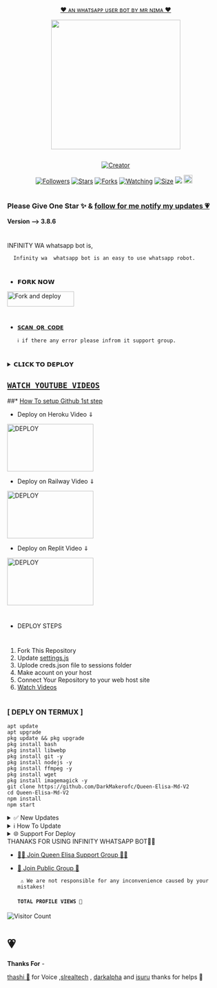 
<p align="center"> 
<u>♥️ ᴀɴ ᴡʜᴀᴛsᴀᴘᴘ ᴜsᴇʀ ʙᴏᴛ ʙʏ ᴍʀ ɴɪᴍᴀ ♥️</u>
</p>
<p align="center">
<img src="https://i.imgur.com/pXynZBR.jpeg" width="300" height="300"/>
</p>
<p align="center">
  <a href="#"><img src="http://readme-typing-svg.herokuapp.com?color=d1fa02&center=true&vCenter=true&multiline=false&lines=QUEEN+ELISA+WHATSAPP+BOT" alt="">
</p>
<p align="center">
<a href="#"><img title="Creator" src="https://i.imgur.com/uUlxIwQ.jpeg"></a>
</p>
<p align="center">
<a href="https://github.com/darkmakerofc?tab=followers"><img title="Followers" src="https://img.shields.io/github/followers/AlipBot?color=green&style=flat-square"></a>
<a href="https://github.com/DarkMakerofc/Queen-Elisa-Md-V2/stargazers/"><img title="Stars" src="https://img.shields.io/github/stars/darkmakerofc/Queen-Elisa-MD-V2?color=white&style=flat-square"></a>
<a href="https://github.com/DarkMakerofc/Queen-Elisa-Md-V2/network/members"><img title="Forks" src="https://img.shields.io/github/forks/darkmakerofc/Queen-Elisa-MD-V2?color=yellow&style=flat-square"></a>
<a href="https://github.com/DarkMakerofc/Queen-Elisa-Md-V2/watchers"><img title="Watching" src="https://img.shields.io/github/watchers/darkmakerofc/Queen-Elisa-MD-V2?label=Watchers&color=red&style=flat-square"></a>
<a href="https://github.com/DarkMakerofc/Queen-Elisa-Md-V2/"><img title="Size" src="https://img.shields.io/github/repo-size/AlipBot/Api-Alpis?style=flat-square&color=darkred"></a>
<a href="https://hits.seeyoufarm.com"><img src="https://hits.seeyoufarm.com/api/count/incr/badge.svg?url=https://github.com/DarkMakerofc/Queen-Elisa-Md-V2/%2Fhit-counter&count_bg=%2379C83D&title_bg=%23555555&icon=probot.svg&icon_color=%2304FF00&title=hits&edge_flat=false"/></a>
<a href="https://github.com/DarkMakerofc/Queen-Elisa-Md-V2/graphs/commit-activity"><img height="20" src="https://img.shields.io/badge/Maintained-No-red.svg"></a>&nbsp;&nbsp;
</p>

# 

### Please Give One Star ✨ & [follow for me notify my updates 💗](https://github.com/Kresswell)
<b>Version --> 3.8.6</b>
# 
INFINITY WA whatsapp bot is,

      Infinity wa  whatsapp bot is an easy to use whatsapp robot. 

# 
* 𝗙𝗢𝗥𝗞 𝗡𝗢𝗪

<p align="left">
<a href="https://github.com/DarkMakerofc/Queen-Elisa-MD-V2/fork"><img align="center" src="https://telegra.ph/file/3514997e86c4bb12d8f67.png" alt="Fork and deploy" height="35" width="155" /></a>

# 

* [`𝗦𝗖𝗔𝗡 𝗤𝗥 𝗖𝗢𝗗𝗘`](https://replit.com/@MRNima/QUEEN-ELISA-MULTIAUTH-QR-SCANER)

      ℹ️ if there any error please infrom it support group.  
# 

<details>
<summary>𝗖𝗟𝗜𝗖𝗞 𝗧𝗢 𝗗𝗘𝗣𝗟𝗢𝗬</summary>


[`Deploy on Railway`](https://railway.app?referralCode=jDDNQq)

[`Deploy on Koyeb`](https://app.koyeb.com/)

[`Deploy on Mogenius`](https://studio.mogenius.com/)

[`Deploy on heroku`](https://heroku.com/deploy?template=https://github.com/DarkMakerofc/Queen-Elisa-MD-V2)

[`Deploy on Replit`](https://replit.com)

[`Deploy on Uffizzi`](https://www.uffizzi.com/)
</details>

## [`WATCH YOUTUBE VIDEOS`](youtube.com/Infinityhack3rs)
 
  ##* [How To setup Github 1st step](https://youtu.be/DEpSpJRg4CA)
  
 * Deploy on Heroku Video ⇓
 <p align="left">
<a href="https://youtu.be/IIl6etHMyoA"><img align="center" src="https://telegra.ph/file/30a48f9e9879189d2ef6d.jpg" alt="DEPLOY" height="110" width="200" /></a>
   
* Deploy on Railway Video ⇓
 <p align="left">
<a href="https://youtu.be/j91TKKIXaMg"><img align="center" src="https://telegra.ph/file/517fafc4228129ff18510.jpg" alt="DEPLOY" height="110" width="200" /></a>
   
* Deploy on Replit Video ⇓
 <p align="left">
<a href="[https://youtube.com/mrnimaofc](https://youtu.be/j91TKKIXaMg)"><img align="center" src="https://telegra.ph/file/909f2519b1dc65a338b29.jpg" alt="DEPLOY" height="110" width="200" /></a>
   
   
   
# 
#
+ DEPLOY STEPS
# 
1. Fork This Repository 
2. Update [settings.js]()
3. Uplode creds.json file to sessions folder
4. Make acount on your host
5. Connect Your Repository to your web host site
6. [Watch Videos](http://youtube.com/mrnimaofc)
# 
# 
### [ DEPLY ON TERMUX ]
 ```   
apt update
apt upgrade
pkg update && pkg upgrade
pkg install bash
pkg install libwebp
pkg install git -y
pkg install nodejs -y 
pkg install ffmpeg -y 
pkg install wget
pkg install imagemagick -y
git clone https://github.com/DarkMakerofc/Queen-Elisa-Md-V2
cd Queen-Elisa-Md-V2
npm install
npm start
```
<details>
<summary>✅ New Updates</summary>

  
  ◉ Fix .ai Command
  
  ◉ Fix Auto ai 
  
  ◉ Fix Apk Download 

## 🆕 New additions 🆕
 ◉ Add New Instagram Downloader ( .ig )
 
<p>
</details>
<details>
<summary>ℹ️ How To Update </summary>
<p>
</details>
<details>
<summary>🌐 Support For Deploy </summary>
<p>
</details>
THANAKS FOR USING INFINITY WHATSAPP BOT🤖😁

* [🧑‍💻 Join Queen Elisa Support Group 🧑‍💻](https://t.me/infinityhack3rske)

* [🦄 Join Public Group 🦄](https://chat.whatsapp.com/FTMH3cUwDnb3YzrvITA9lx)

     
       ⚠️ We are not responsible for any inconvenience caused by your mistakes!  

  
  #### ```TOTAL PROFILE VIEWS 🧚```
![Visitor Count](https://profile-counter.glitch.me/DarkMakerofc/count.svg)

<h1>💗</h1> 
<b>Thanks For</b> -

 [thashi 💖]() for Voice ,[slrealtech](https://youtube.com/slrealtech) , [darkalpha](http://github.com/darkalphaxteam) and [isuru]() thanks for helps 💖
